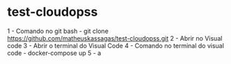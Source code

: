 # test-cloudopss

1 - Comando no git bash - git clone https://github.com/matheuskassagas/test-cloudopss.git
2 - Abrir no Visual code
3 - Abrir o terminal do Visual Code
4 - Comando no terminal do visual code - docker-compose up
5 - a
